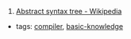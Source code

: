 1. [Abstract syntax tree - Wikipedia](https://en.wikipedia.org/wiki/Abstract_syntax_tree)
  * tags: [compiler](tags/compiler.md), [basic-knowledge](tags/basic-knowledge.md)

